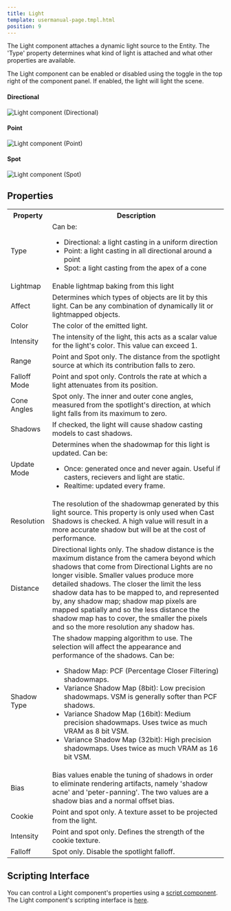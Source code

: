 ```yaml
---
title: Light
template: usermanual-page.tmpl.html
position: 9
---
```


The Light component attaches a dynamic light source to the Entity. The 'Type' property determines what kind of light is attached and what other properties are available.

The Light component can be enabled or disabled using the toggle in the top right of the component panel. If enabled, the light will light the scene.

#### Directional
![Light component (Directional)][1]
#### Point
![Light component (Point)][2]
#### Spot
![Light component (Spot)][3]

## Properties

<table class="table table-striped">
    <col class="property-name"></col>
    <col class="property-description"></col>
    <tr><th>Property</th><th>Description</th></tr>
    <tr><td>Type</td><td>Can be:
        <ul>
            <li>Directional: a light casting in a uniform direction</li>
            <li>Point: a light casting in all directional around a point</li>
            <li>Spot: a light casting from the apex of a cone</li>
        </ul>
    </td></tr>
    <tr><td>Lightmap</td><td>Enable lightmap baking from this light</td></tr>
    <tr><td>Affect</td><td>Determines which types of objects are lit by this light. Can be any combination of dynamically lit or lightmapped objects.</td></tr>
    <tr><td>Color</td><td>The color of the emitted light.</td></tr>
    <tr><td>Intensity</td><td>The intensity of the light, this acts as a scalar value for the light's color. This value can exceed 1.</td></tr>
    <tr><td>Range</td><td>Point and Spot only. The distance from the spotlight source at which its contribution falls to zero.</td></tr>
    <tr><td>Falloff Mode</td><td>Point and spot only. Controls the rate at which a light attenuates from its position.</td></tr>
    <tr><td>Cone Angles</td><td>Spot only. The inner and outer cone angles, measured from the spotlight's direction, at which light falls from its maximum to zero.</td></tr>
    <tr><td>Shadows</td><td>If checked, the light will cause shadow casting models to cast shadows.</td></tr>
    <tr><td>Update Mode</td><td>Determines when the shadowmap for this light is updated. Can be:
        <ul>
            <li>Once: generated once and never again. Useful if casters, recievers and light are static.</li>
            <li>Realtime: updated every frame.</li>
        </ul>
    </td></tr>
    <tr><td>Resolution</td><td>The resolution of the shadowmap generated by this light source. This property is only used when Cast Shadows is checked. A high value will result in a more accurate shadow but will be at the cost of performance.</td></tr>
    <tr><td>Distance</td><td>Directional lights only. The shadow distance is the maximum distance from the camera beyond which shadows that come from Directional Lights are no longer visible. Smaller values produce more detailed shadows. The closer the limit the less shadow data has to be mapped to, and represented by, any shadow map; shadow map pixels are mapped spatially and so the less distance the shadow map has to cover, the smaller the pixels and so the more resolution any shadow has.</td></tr>
    <tr><td>Shadow Type</td><td>The shadow mapping algorithm to use. The selection will affect the appearance and performance of the shadows. Can be:
        <ul>
            <li>Shadow Map: PCF (Percentage Closer Filtering) shadowmaps.</li>
            <li>Variance Shadow Map (8bit): Low precision shadowmaps. VSM is generally softer than PCF shadows.</li>
            <li>Variance Shadow Map (16bit): Medium precision shadowmaps. Uses twice as much VRAM as 8 bit VSM.</li>
            <li>Variance Shadow Map (32bit): High precision shadowmaps. Uses twice as much VRAM as 16 bit VSM.</li>
        </ul>
    </td></tr>
    <tr><td>Bias</td><td>Bias values enable the tuning of shadows in order to eliminate rendering artifacts, namely 'shadow acne' and 'peter-panning'. The two values are a shadow bias and a normal offset bias.</td></tr>
    <tr><td>Cookie</td><td>Point and spot only. A texture asset to be projected from the light.</td></tr>
    <tr><td>Intensity</td><td>Point and spot only. Defines the strength of the cookie texture.</td></tr>
    <tr><td>Falloff</td><td>Spot only. Disable the spotlight falloff.</td></tr>
</table>

## Scripting Interface

You can control a Light component's properties using a [script component][4]. The Light component's scripting interface is [here][5].

[1]: /images/user-manual/scenes/components/component-light-directional.png
[2]: /images/user-manual/scenes/components/component-light-point.png
[3]: /images/user-manual/scenes/components/component-light-spot.png
[4]: /user-manual/packs/components/script
[5]: /engine/api/stable/symbols/pc.LightComponent.html
